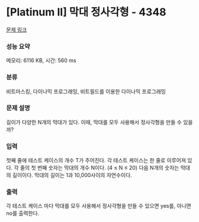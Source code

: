 # [Platinum II] 막대 정사각형 - 4348 

[문제 링크](https://www.acmicpc.net/problem/4348) 

### 성능 요약

메모리: 6116 KB, 시간: 560 ms

### 분류

비트마스킹, 다이나믹 프로그래밍, 비트필드를 이용한 다이나믹 프로그래밍

### 문제 설명

<p>길이가 다양한 N개의 막대가 있다. 이때, 막대를 모두 사용해서 정사각형을 만들 수 있을까?</p>

### 입력 

 <p>첫째 줄에 테스트 케이스의 개수 T가 주어진다. 각 테스트 케이스는 한 줄로 이루어져 있다. 각 줄의 첫 번째 숫자는 막대의 개수 N이다. (4 ≤ N ≤ 20) 다음 N개의 숫자는 막대의 길이이다. 막대의 길이는 1과 10,000사이의 자연수이다.</p>

### 출력 

 <p>각 테스트 케이스 마다 막대를 모두 사용해서 정사각형을 만들 수 있으면 yes를, 아니면 no를 출력한다.</p>

